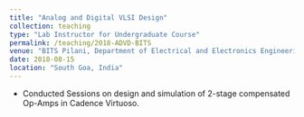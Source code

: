 ```yaml
---
title: "Analog and Digital VLSI Design"
collection: teaching
type: "Lab Instructor for Undergraduate Course"
permalink: /teaching/2018-ADVD-BITS
venue: "BITS Pilani, Department of Electrical and Electronics Engineering, 2018"
date: 2018-08-15
location: "South Goa, India"
---
```


* Conducted Sessions on design and simulation of 2-stage compensated Op-Amps in Cadence Virtuoso.
